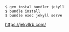 ```
$ gem instal bundler jekyll
$ bundle install
$ bundle exec jekyll serve
```

https://jekyllrb.com/
